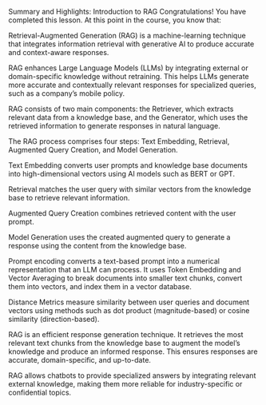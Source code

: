 Summary and Highlights: Introduction to RAG
Congratulations! You have completed this lesson. At this point in the course, you know that:

Retrieval-Augmented Generation (RAG) is a machine-learning technique that integrates information retrieval with generative AI to produce accurate and context-aware responses. 

RAG enhances Large Language Models (LLMs) by integrating external or domain-specific knowledge without retraining. This helps LLMs generate more accurate and contextually relevant responses for specialized queries, such as a company’s mobile policy.

RAG consists of two main components: the Retriever, which extracts relevant data from a knowledge base, and the Generator, which uses the retrieved information to generate responses in natural language.

The RAG process comprises four steps: Text Embedding, Retrieval, Augmented Query Creation, and Model Generation.

Text Embedding converts user prompts and knowledge base documents into high-dimensional vectors using AI models such as BERT or GPT.

Retrieval matches the user query with similar vectors from the knowledge base to retrieve relevant information.

Augmented Query Creation combines retrieved content with the user prompt.

Model Generation uses the created augmented query to generate a response using the content from the knowledge base.

Prompt encoding converts a text-based prompt into a numerical representation that an LLM can process. It uses Token Embedding and Vector Averaging to break documents into smaller text chunks, convert them into vectors, and index them in a vector database.

Distance Metrics measure similarity between user queries and document vectors using methods such as dot product (magnitude-based) or cosine similarity (direction-based).

RAG is an efficient response generation technique.  It retrieves the most relevant text chunks from the knowledge base to augment the model’s knowledge and produce an informed response. This ensures responses are accurate, domain-specific, and up-to-date.

RAG allows chatbots to provide specialized answers by integrating relevant external knowledge, making them more reliable for industry-specific or confidential topics.